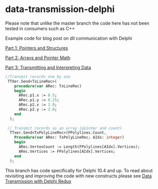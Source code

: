# data-transmission-delphi
Please note that unlike the master branch the code here has not been tested in consumers such as C++

Example code for blog post on dll communication with Delphi

[Part 1: Pointers and Structures](https://schellingerhout.github.io/data%20transmission/datatransmission1/)

[Part 2: Arrays and Pointer Math](https://schellingerhout.github.io/data%20transmission/datatransmission2/)

[Part 3: Transmitting and Interpreting Data](https://schellingerhout.github.io/data%20transmission/datatransmission3/)

``` pascal
//Transmit records one by one
 TTXer.Send<TxLineRec>( 
    procedure(var ARec: TxLineRec) 
    begin
      ARec.p1.x := 0.5;
      ARec.p1.y := 0.25;
      ARec.p2.x := 1.0;
      ARec.p2.y := 2.0;
    end
  );
  
 // Transmit records as an array (pointer and count)
  TTxer.Send<TxPolyLineRec>(FPolylines.Count, 
    Procedure(var ARec: TxPolyLineRec; AIdx: integer)
    begin
      ARec.VertexCount := Length(FPolylines[AIdx].Vertices);
      ARec.Vertices := FPolylines[AIdx].Vertices;  
    end
  );
```

This branch has code specifically for Delphi 10.4 and up. To read about revisiting and improving the code with new constructs please see
[Data Transmission with Delphi Redux](https://schellingerhout.github.io/data%20transmission/datatransmission-redux/)
